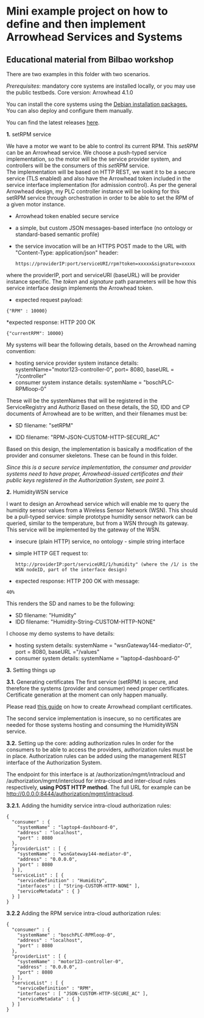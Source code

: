 # Mini example project on how to define and then implement Arrowhead Services and Systems
## Educational material from Bilbao workshop

There are two examples in this folder with two scenarios. 

_Prerequisites_: mandatory core systems are installed locally, or you may use the public testbeds. 
Core version: Arrowhead 4.1.0

You can install the core systems using the [Debian installation packages.](https://github.com/arrowhead-f/core-java/blob/master/documentation/Debian%20Packages/DEBIAN-INSTALL.md) You can also deploy and configure them manually. 

You can find the latest releases [here](https://github.com/arrowhead-f/core-java/releases). 

**1.** setRPM service

We have a motor we want to be able to control its current RPM. This _setRPM_ can be an Arrowhead service. 
We choose a push-typed service implementation, so the motor will be the service provider system, and controllers will be the consumers of this _setRPM_ service.  
The implementation will be based on HTTP REST, we want it to be a secure service (TLS enabled) and also have the Arrowhead token included in the service interface implementation (for admission control). 
As per the general Arrowhead design, my PLC controller instance will be looking for this setRPM service through orchestration in order to be able to set the RPM of a given motor instance. 

  * Arrowhead token enabled secure service
  
  * a simple, but custom JSON messages-based interface (no ontology or standard-based semantic profile)
  
  * the service invocation will be an HTTPS POST  made to the URL with "Content-Type: application/json" header:
    ```
    https://providerIP:port/serviceURI/rpm?token=xxxxx&signature=xxxxx
    ```
  where the providerIP, port and serviceURI (baseURL) will be provider instance specific. The _token_ and _signature_ path parameters will be how this service interface design implements the Arrowhead token. 
  
  * expected request payload:
  ```
  {"RPM" : 10000}
  ```
  
  *expected response: HTTP 200 OK 
  ```
  {"currentRPM": 10000}
  ```
  
My systems will bear the following details, based on the Arrowhead naming convention: 

  * hosting service provider system instance details: systemName="motor123-controller-0", port= 8080, baseURL = "/controller"
  * consumer system instance details: systemName = "boschPLC-RPMloop-0"
  
These will be the systemNames that will be registered in the ServiceRegistry and Authoriz
 Based on these details, the SD, IDD and CP documents of Arrowhead are to be written, and their filenames must be: 
 
  * SD filename: "setRPM"
  
  * IDD filename: "RPM-JSON-CUSTOM-HTTP-SECURE_AC"
  
 Based on this design, the implementation is basically a modification of the provider and consumer skeletons. These can be found in this folder. 
 
 _Since this is a secure service implementation, the consumer and provider systems need to have proper, Arrowhead-issued certificates and their public keys registered in the Authorization System, see point 3._ 

**2.** HumidityWSN service

I want to design an Arrowhead service which will enable me to query the humidity sensor values from a Wireless Sensor Network (WSN). 
This should be a pull-typed service: simple prototype humidity sensor network can be queried, similar to the temperature, but from a WSN through its gateway.  This service will be implemented by the gateway of the WSN. 


  * insecure (plain HTTP) service, no ontology - simple string interface
  
  * simple HTTP GET request to: 
    ```
    http://providerIP:port/serviceURI/1/humidity" (where the /1/ is the WSN nodeID, part of the interface design)
    ```
    
  * expected response: HTTP 200 OK with message: 
  ```
  40%
  ```
  
This renders the SD and  names to be the following: 
  * SD filename: "Humidity"
  * IDD filename: "Humidity-String-CUSTOM-HTTP-NONE"
  
I choose my demo systems to have details:  
  * hosting system details: systemName = "wsnGateway144-mediator-0", port = 8080, baseURL ="/values"
  * consumer system details: systemName = "laptop4-dashboard-0"

**3.** Setting things up

**3.1.** Generating certificates
The first service (setRPM) is secure, and therefore the systems (provider and consumer) need proper certificates. 
Certificate generation at the moment can only happen manually. 

Please read [this guide](https://github.com/arrowhead-f/core-java/wiki/Creating-Application-System-Certificates) on how to create Arrowhead compliant certificates.

The second service implementation is insecure, so no certificates are needed for those systems hosting and consuming the HumidityWSN service. 

**3.2.** Setting up the core: adding authorization rules
In order for the consumers to be able to access the providers, authorization rules must be in place. 
Authorization rules can be added using the management REST interface of the Authorization System. 

The endpoint for this interface is at /authorization/mgmt/intracloud and /authorization/mgmt/intercloud for intra-cloud and inter-cloud rules respectively, **using POST HTTP method**. The full URL for example can be http://0.0.0.0:8444/authorization/mgmt/intracloud.

**3.2.1.** Adding the humidity service intra-cloud authorization rules:
```
{
  "consumer" : {
    "systemName" : "laptop4-dashboard-0",
    "address" : "localhost",
    "port" : 8080
  },
  "providerList" : [ {
    "systemName" : "wsnGateway144-mediator-0",
    "address" : "0.0.0.0",
    "port" : 8080
  } ],
  "serviceList" : [ {
    "serviceDefinition" : "Humidity",
    "interfaces" : [ "String-CUSTOM-HTTP-NONE" ],
    "serviceMetadata" : { }
  } ]
}
```

**3.2.2** Adding the RPM service intra-cloud authorization rules:
```
{
  "consumer" : {
    "systemName" : "boschPLC-RPMloop-0",
    "address" : "localhost",
    "port" : 8080
  },
  "providerList" : [ {
    "systemName" : "motor123-controller-0",
    "address" : "0.0.0.0",
    "port" : 8080
  } ],
  "serviceList" : [ {
    "serviceDefinition" : "RPM",
    "interfaces" : [ "JSON-CUSTOM-HTTP-SECURE_AC" ],
    "serviceMetadata" : { }
  } ]
}
```

